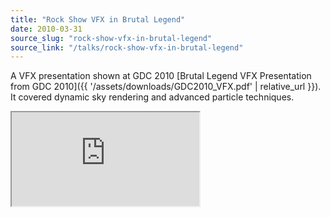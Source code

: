 ```yaml
---
title: "Rock Show VFX in Brutal Legend"
date: 2010-03-31
source_slug: "rock-show-vfx-in-brutal-legend"
source_link: "/talks/rock-show-vfx-in-brutal-legend"
---
```


A VFX presentation shown at GDC 2010 [Brutal Legend VFX Presentation from GDC 2010]({{ '/assets/downloads/GDC2010_VFX.pdf' | relative_url }}). It covered dynamic sky rendering and advanced particle techniques.

<div class="experience-video">
  <iframe
    src="https://player.vimeo.com/video/8733431?wmode=opaque&api=1"
    title="Brutal Legend Time Lapse Climate Video"
    allow="autoplay; fullscreen; picture-in-picture"
    allowfullscreen
    loading="lazy"
  ></iframe>
</div>

